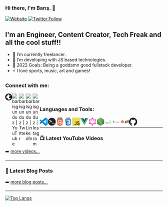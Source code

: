 ### Hi there, I'm Barış. 👋

[![Website](https://img.shields.io/website?label=barisgunduz.com&style=for-the-badge&url=https%3A%2F%2Fbarisgunduz.com)](https://www.barisgunduz.com)
[![Twitter Follow](https://img.shields.io/twitter/follow/baris_gunduz?color=1DA1F2&logo=twitter&style=for-the-badge)](https://twitter.com/intent/follow?original_referer=https://github.com/barisgunduz&screen_name=baris_gunduz)

## I'm an Engineer, Content Creator, Tech Freak and all the cool stuff!!

- 🌱 I’m currently freelancer.
- 👯 I’m developing with JS based technologies.
- 🥅 2022 Goals: Being a goddamn good fullstack developer.
- ⚡ I love sports, music, art and games!

### Connect with me:

[<img align="left" alt="barisgunduz" width="22px" src="https://raw.githubusercontent.com/iconic/open-iconic/master/svg/globe.svg" />][website]
[<img align="left" alt="barisgunduz | YouTube" width="22px" src="https://cdn.jsdelivr.net/npm/simple-icons@v3/icons/youtube.svg" />][youtube]
[<img align="left" alt="barisgunduz | Twitter" width="22px" src="https://cdn.jsdelivr.net/npm/simple-icons@v3/icons/twitter.svg" />][twitter]
[<img align="left" alt="barisgunduz | LinkedIn" width="22px" src="https://cdn.jsdelivr.net/npm/simple-icons@v3/icons/linkedin.svg" />][linkedin]
[<img align="left" alt="barisgunduz | Instagram" width="22px" src="https://cdn.jsdelivr.net/npm/simple-icons@v3/icons/instagram.svg" />][instagram]

<br />

### Languages and Tools:

<img align="left" alt="Visual Studio Code" width="26px" src="https://raw.githubusercontent.com/github/explore/80688e429a7d4ef2fca1e82350fe8e3517d3494d/topics/visual-studio-code/visual-studio-code.png" />
<img align="left" alt="Terminal" width="26px" src="https://raw.githubusercontent.com/github/explore/80688e429a7d4ef2fca1e82350fe8e3517d3494d/topics/terminal/terminal.png" />
<img align="left" alt="HTML5" width="26px" src="https://raw.githubusercontent.com/github/explore/80688e429a7d4ef2fca1e82350fe8e3517d3494d/topics/html/html.png" />
<img align="left" alt="CSS3" width="26px" src="https://raw.githubusercontent.com/github/explore/80688e429a7d4ef2fca1e82350fe8e3517d3494d/topics/css/css.png" />
<img align="left" alt="JavaScript" width="26px" src="https://raw.githubusercontent.com/github/explore/80688e429a7d4ef2fca1e82350fe8e3517d3494d/topics/javascript/javascript.png" />
<img align="left" alt="Vue" width="26px" src="https://raw.githubusercontent.com/github/explore/80688e429a7d4ef2fca1e82350fe8e3517d3494d/topics/vue/vue.png" />
<img align="left" alt="GraphQL" width="26px" src="https://raw.githubusercontent.com/github/explore/80688e429a7d4ef2fca1e82350fe8e3517d3494d/topics/graphql/graphql.png" />
<img align="left" alt="Node.js" width="26px" src="https://raw.githubusercontent.com/github/explore/80688e429a7d4ef2fca1e82350fe8e3517d3494d/topics/nodejs/nodejs.png" />
<img align="left" alt="MySQL" width="26px" src="https://raw.githubusercontent.com/github/explore/80688e429a7d4ef2fca1e82350fe8e3517d3494d/topics/mysql/mysql.png" />
<img align="left" alt="MongoDB" width="26px" src="https://raw.githubusercontent.com/github/explore/80688e429a7d4ef2fca1e82350fe8e3517d3494d/topics/mongodb/mongodb.png" />
<img align="left" alt="Git" width="26px" src="https://raw.githubusercontent.com/github/explore/80688e429a7d4ef2fca1e82350fe8e3517d3494d/topics/git/git.png" />
<img align="left" alt="GitHub" width="26px" src="https://raw.githubusercontent.com/github/explore/78df643247d429f6cc873026c0622819ad797942/topics/github/github.png" />


<br />

---

### 📺 Latest YouTube Videos

<!-- YOUTUBE:START -->
<!-- YOUTUBE:END -->

➡️ [more videos...](https://youtube.com/barisgunduzofficial)

---

### 📕 Latest Blog Posts

<!-- BLOG-POST-LIST:START -->
<!-- BLOG-POST-LIST:END -->

➡️ [more blog posts...](https://www.barisgunduz.com)

---

[![Top Langs](https://github-readme-stats.vercel.app/api/top-langs/?username=barisgunduz)](https://github.com/barisgunduz/github-readme-stats)


[website]: https://www.barisgunduz.com
[twitter]: https://twitter.com/baris_gunduz
[youtube]: https://youtube.com/barisgunduzofficial
[instagram]: https://instagram.com/barisgunduzofficial
[linkedin]: https://linkedin.com/in/barisgunduz
